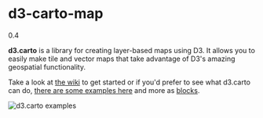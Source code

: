 d3-carto-map
======

0.4

**d3.carto** is a library for creating layer-based maps using D3. It allows you to easily make tile and vector maps that take advantage of D3's amazing geospatial functionality.

Take a look at [the wiki](https://github.com/emeeks/d3-carto-map/wiki) to get started or if you'd prefer to see what d3.carto can do, [there are some examples here](https://github.com/emeeks/d3-carto-map/wiki/Examples) and more as [blocks](http://bl.ocks.org/emeeks).

![d3.carto examples](https://github.com/emeeks/d3-carto-map/wiki/Examples "d3.carto")